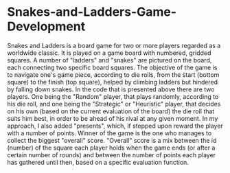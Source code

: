 # Snakes-and-Ladders-Game-Development

Snakes and Ladders is a board game for two or more players regarded as a worldwide classic. It is played on a game board with numbered, gridded squares. A number of "ladders" and "snakes" are pictured on the board, each connecting two specific board squares. The objective of the game is to navigate one's game piece, according to die rolls, from the start (bottom square) to the finish (top square), helped by climbing ladders but hindered by falling down snakes.
In the code that is presented above there are two players. One being the "Random" player, that plays randomly, according to his die roll, and one being the "Strategic" or "Heuristic" player, that decides on his own (based on the current evaluation of the board) the die roll that suits him best, in order to be ahead of his rival at any given moment. In my approach, I also added "presents", which, if stepped upon reward the player with a number of points. Winner of the game is the one who manages to collect the biggest "overall" score. "Overall" score is a mix between the id (number) of the square each player holds when the game ends (or after a certain number of rounds) and between the number of points each player has gathered until then, based on a specific evaluation function.
